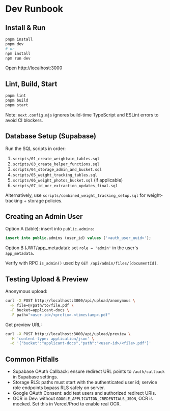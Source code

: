 # Dev Runbook

## Install & Run

```bash
pnpm install
pnpm dev
# or
npm install
npm run dev
```

Open http://localhost:3000

## Lint, Build, Start

```bash
pnpm lint
pnpm build
pnpm start
```

Note: `next.config.mjs` ignores build-time TypeScript and ESLint errors to avoid CI blockers.

## Database Setup (Supabase)

Run the SQL scripts in order:

1. `scripts/01_create_weightwin_tables.sql`
2. `scripts/03_create_helper_functions.sql`
3. `scripts/04_storage_admin_and_bucket.sql`
4. `scripts/05_weight_tracking_tables.sql`
5. `scripts/06_weight_photos_bucket.sql` (if applicable)
6. `scripts/07_id_ocr_extraction_updates_final.sql`

Alternatively, use `scripts/combined_weight_tracking_setup.sql` for weight-tracking + storage policies.

## Creating an Admin User

Option A (table): insert into `public.admins`:

```sql
insert into public.admins (user_id) values ('<auth_user_uuid>');
```

Option B (JWT/app_metadata): set `role = 'admin'` in the user's `app_metadata`.

Verify with RPC `is_admin()` used by `GET /api/admin/files/[documentId]`.

## Testing Upload & Preview

Anonymous upload:

```bash
curl -X POST http://localhost:3000/api/upload/anonymous \
  -F file=@/path/to/file.pdf \
  -F bucket=applicant-docs \
  -F path="<user-id>/<prefix>-<timestamp>.pdf"
```

Get preview URL:

```bash
curl -X POST http://localhost:3000/api/upload/preview \
  -H 'content-type: application/json' \
  -d '{"bucket":"applicant-docs","path":"<user-id>/<file>.pdf"}'
```

## Common Pitfalls

- Supabase OAuth Callback: ensure redirect URL points to `/auth/callback` in Supabase settings.
- Storage RLS: paths must start with the authenticated user id; service role endpoints bypass RLS safely on server.
- Google OAuth Consent: add test users and authorized redirect URIs.
- OCR in Dev: without `GOOGLE_APPLICATION_CREDENTIALS_JSON`, OCR is mocked. Set this in Vercel/Prod to enable real OCR.


